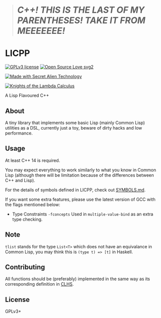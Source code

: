 > # *C++! THIS IS THE LAST OF MY PARENTHESES! TAKE IT FROM MEEEEEEE!*

# LICPP

[![GPLv3 license](https://img.shields.io/badge/License-GPLv3-blue.svg)](http://perso.crans.org/besson/LICENSE.html)
[![Open Source Love svg2](https://badges.frapsoft.com/os/v2/open-source.svg?v=103)](https://github.com/ellerbrock/open-source-badges/)

[![Made with Secret Alien Technology](https://img.shields.io/badge/Made%20with-Secret%20Alien%20Technology-green.svg?longCache=true&style=for-the-badge&colorB=82ce82)](https://common-lisp.net/)

[![Knights of the Lambda Calculus](https://img.shields.io/badge/Knights%20of-the%20lambda%20Calculus-brightgreen.svg?longCache=true&style=for-the-badge)](http://catb.org/jargon/html/K/Knights-of-the-Lambda-Calculus.html)


A Lisp Flavoured C++

## About
A tiny library that implements some basic Lisp (mainly Common Lisp) utilities as a DSL, currently just a toy, beware of dirty hacks and low performance.

## Usage
At least C++ 14 is required.

You may expect everything to work similarly to what you know in Common Lisp (although there will be limitation because of the differences between C++ and Lisp).

For the details of symbols defined in LICPP, check out [SYMBOLS.md](SYMBOLS.md).

If you want some extra features, please use the latest version of GCC with the flags mentioned below:

- Type Constraints `-fconcepts` Used in `multiple-value-bind` as an extra type checking.

## Note
`tlist` stands for the type `List<T>` which does not have an equivalance in Common Lisp, you may think this is `(type t) => [t]` in Haskell.

## Contributing
All functions should be (preferably) implemented in the same way as its corresponding definition in [CLHS](http://www.lispworks.com/documentation/lw70/CLHS/Front/X_AllSym.htm).

## License
GPLv3+
